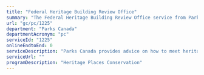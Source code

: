 ```yaml
---
title: "Federal Heritage Building Review Office"
summary: "The Federal Heritage Building Review Office service from Parks Canada is not available end-to-end online, according to the GC Service Inventory."
url: "gc/pc/1225"
department: "Parks Canada"
departmentAcronym: "pc"
serviceId: "1225"
onlineEndtoEnd: 0
serviceDescription: "Parks Canada provides advice on how to meet heritage obligations under the Treasury Board Policy on Management of Real Property and manages the various processes that relate to built heritage defined under the policy, including the evaluation of federal buildings, the review of interventions to Classified buildings and the review of disposals.  FHBRO training is also available."
serviceUrl: ""
programDescription: "Heritage Places Conservation"
---
```

